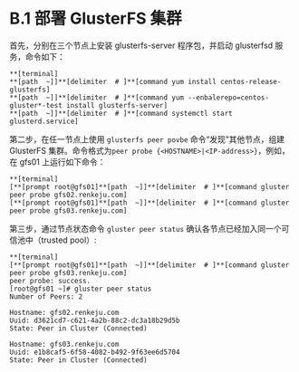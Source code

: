 # B.1 部署 GlusterFS 集群

首先，分别在三个节点上安装 glusterfs-server 程序包，并启动 glusterfsd 服务，命令如下：

```
**[terminal]
**[path  ~]]**[delimiter  # ]**[command yum install centos-release-glusterfs]
**[path  ~]]**[delimiter  # ]**[command yum --enbalerepo=centos-gluster*-test install glusterfs-server]
**[path  ~]]**[delimiter  # ]**[command systemctl start glusterd.service]
```

第二步，在任一节点上使用 `glusterfs peer povbe` 命令“发现”其他节点，组建 GlusterFS 集群。命令格式为`peer probe {<HOSTNAME>|<IP-address>}`，例如，在 gfs01 上运行如下命令：

```
**[terminal]
[**[prompt root@gfs01]**[path  ~]]**[delimiter  # ]**[command gluster peer probe gfs02.renkeju.com]
[**[prompt root@gfs01]**[path  ~]]**[delimiter  # ]**[command gluster peer probe gfs03.renkeju.com]
```

第三步，通过节点状态命令 `gluster peer status` 确认各节点已经加入同一个可信池中（trusted pool）:

```
**[terminal]
[**[prompt root@gfs01]**[path  ~]]**[delimiter  # ]**[command gluster peer probe gfs03.renkeju.com]
peer probe: success.
[root@gfs01 ~]# gluster peer status
Number of Peers: 2

Hostname: gfs02.renkeju.com
Uuid: d3621cd7-c621-4a2b-88c2-dc3a18b29d5b
State: Peer in Cluster (Connected)

Hostname: gfs03.renkeju.com
Uuid: e1b8caf5-6f58-4082-b492-9f63ee6d5704
State: Peer in Cluster (Connected)
```